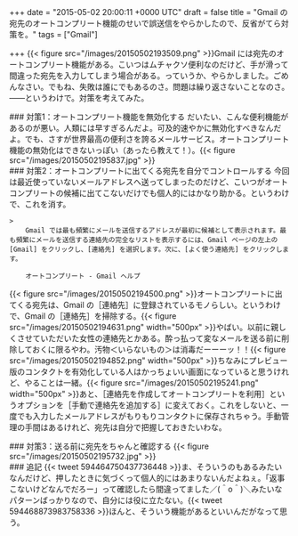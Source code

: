 
+++
date = "2015-05-02 20:00:11 +0000 UTC"
draft = false
title = "Gmail の宛先のオートコンプリート機能のせいで誤送信をやらかしたので、反省がてら対策を。"
tags = ["Gmail"]

+++
{{< figure src="/images/20150502193509.png"  >}}Gmail には宛先のオートコンプリート機能がある。こいつはムチャクソ便利なのだけど、手が滑って間違った宛先を入力してしまう場合がある。っていうか、やらかしました。ごめんなさい。でもね、失敗は誰にでもあるのさ。問題は繰り返さないことなのさ。――というわけで。対策を考えてみた。

<div class="section">
    ### 対策1：オートコンプリート機能を無効化する
    だいたい、こんな便利機能があるのが悪い。人類には早すぎるんだよ。可及的速やかに無効化すべきなんだよ。でも、さすが世界最高の便利さを誇るメールサービス。オートコンプリート機能の無効化はできないっぽい（あったら教えて！）。{{< figure src="/images/20150502195837.jpg"  >}}<br/>


</div>
<div class="section">
    ### 対策2：オートコンプリートに出てくる宛先を自分でコントロールする
    今回は最近使っていないメールアドレスへ送ってしまったのだけど、こいつがオートコンプリートの候補に出てこないだけでも個人的にはかなり助かる。というわけで、これを消す。

    >
        Gmail では最も頻繁にメールを送信するアドレスが最初に候補として表示されます。最も頻繁にメールを送信する連絡先の完全なリストを表示するには、Gmail ページの左上の [Gmail] をクリックし、[連絡先] を選択します。次に、[よく使う連絡先] をクリックします。

        オートコンプリート - Gmail ヘルプ
    
{{< figure src="/images/20150502194500.png"  >}}オートコンプリートに出てくる宛先は、Gmail の［連絡先］に登録されているモノらしい。というわけで、Gmail の［連絡先］を掃除する。{{< figure src="/images/20150502194631.png" width="500px" >}}やばい。以前に親しくさせていただいた女性の連絡先とかある。酔っ払って変なメールを送る前に削除しておくに限るやわ。汚物＜いらないもの＞は消毒だーーーッ！！{{< figure src="/images/20150502194852.png" width="500px" >}}ちなみにプレビュー版のコンタクトを有効化している人はかっちょいい画面になっていると思うけれど、やることは一緒。{{< figure src="/images/20150502195241.png" width="500px" >}}あと、［連絡先を作成してオートコンプリートを利用］というオプションを［手動で連絡先を追加する］に変えておく。これをしないと、一度でも入力したメールアドレスがもりもりコンタクトに保存されちゃう。手動管理の手間はあるけれど、宛先は自分で把握しておきたいわな。

</div>
<div class="section">
    ### 対策3：送る前に宛先をちゃんと確認する
    {{< figure src="/images/20150502195732.jpg"  >}}<br/>


</div>
<div class="section">
    ### 追記
    {{< tweet 594464750437736448 >}}ま、そういうのもあるみたいなんだけど、押したときに気づくって個人的にはあまりないんだよねぇ。「返事こないけどなんでだろー」って確認したら間違ってました／(＾o＾)＼みたいなパターンばっかりなので、自分には役に立たない。{{< tweet 594468873983758336 >}}ほんと、そういう機能があるといいんだがなって思う。

</div>

